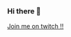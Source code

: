 ### Hi there 👋
<a target="_blank"
   rel="noopener noreferrer"
   href="https://twitch.tv/eratorr">
  Join me on twitch !!
</a>
